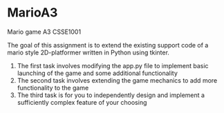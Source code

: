 # MarioA3
Mario game A3 CSSE1001 

The goal of this assignment is to extend the existing support code of a mario style 2D-platformer written in Python using
tkinter.

1. The first task involves modifying the app.py file to implement basic launching of the game and some additional
functionality
2. The second task involves extending the game mechanics to add more functionality to the game
3. The third task is for you to independently design and implement a sufficiently complex feature of your choosing


